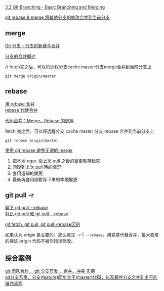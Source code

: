 [3.2 Git Branching - Basic Branching and Merging](https://git-scm.com/book/en/v2/Git-Branching-Basic-Branching-and-Merging)

[git rebase & merge 将其他分支的修改合并到当前分支](https://blog.csdn.net/GW569453350game/article/details/52536928)

## merge

[Git 分支 - 分支的新建与合并](https://git-scm.com/book/zh/v1/Git-%E5%88%86%E6%94%AF-%E5%88%86%E6%94%AF%E7%9A%84%E6%96%B0%E5%BB%BA%E4%B8%8E%E5%90%88%E5%B9%B6)  

[分支的合并概述](https://backlog.com/git-tutorial/cn/stepup/stepup1_4.html)  

// fetch完之后，可以将远程分支cache master分支merge合并到当前分支上  

```
git merge origin/master
```

## rebase

[用 rebase 合并](https://backlog.com/git-tutorial/cn/stepup/stepup2_8.html)  
[rebase 代替合并](https://www.git-tower.com/learn/git/ebook/cn/command-line/advanced-topics/rebase)  

[代码合并：Merge、Rebase 的选择](https://github.com/geeeeeeeeek/git-recipes/wiki/5.1-%E4%BB%A3%E7%A0%81%E5%90%88%E5%B9%B6%EF%BC%9AMerge%E3%80%81Rebase-%E7%9A%84%E9%80%89%E6%8B%A9)  

fetch 完之后，可以将远程分支 cache master  分支 rebase 合并到当前分支上  

```
git rebase origin/master
```

[使用 git rebase 避免无谓的 merge](https://ihower.tw/blog/archives/3843)

1. 把本地 repo. 從上次 pull 之後的變更暫存起來  
2. 回復到上次 pull 時的情況  
3. 套用遠端的變更  
4. 最後再套用剛暫存下來的本地變更  

## git pull -r

[聊下 git pull --rebase](https://www.cnblogs.com/wangiqngpei557/p/6056624.html)  
[对比 git pull 和 git pull --rebase](https://www.cnblogs.com/kevingrace/p/5896706.html)  

[git fetch, git pull, git pull -rebase区别](https://blog.csdn.net/duomengwuyou/article/details/51199597)  

如果认为 origin 是主要的，那么就加 `-r` | `--rebase`，用变基代替合并，最大程度的保证 origin 代码不被你错误修改。

## 综合案例

[git 团队合作， git 分支开发 、合并、冲突 实例](https://github.com/woai30231/webDevDetails/tree/master/13)  
[git分支开发，分支(feature)同步主干(master)代码，以及最终分支合并到主干的操作流程](https://blog.csdn.net/luolianxi/article/details/78281528)  
